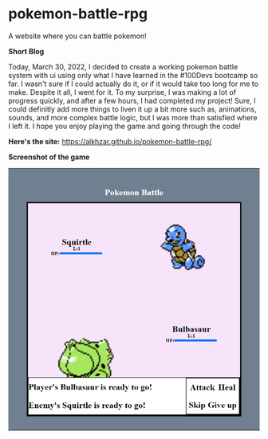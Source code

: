 # pokemon-battle-rpg
A website where you can battle pokemon!

**Short Blog**

Today, March 30, 2022, I decided to create a working pokemon battle system with ui using only what I have learned in the #100Devs bootcamp so far.
I wasn't sure if I could actually do it, or if it would take too long for me to make. Despite it all, I went for it. To my surprise, I was
making a lot of progress quickly, and after a few hours, I had completed my project! Sure, I could definitly add more things to liven it up
a bit more such as, animations, sounds, and more complex battle logic, but I was more than satisfied where I left it. I hope you enjoy playing 
the game and going through the code!

**Here's the site:** https://alkhzar.github.io/pokemon-battle-rpg/

**Screenshot of the game**

![Screenshot of the Pokemon Battle site](https://github.com/Alkhzar/pokemon-battle-rpg/blob/main/assets/images/pokemon-battle-screenshot.PNG)
